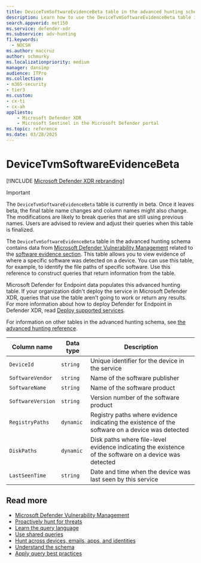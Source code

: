 ```yaml
---
title: DeviceTvmSoftwareEvidenceBeta table in the advanced hunting schema
description: Learn how to use the DeviceTvmSoftwareEvidenceBeta table in the advanced hunting schema.
search.appverid: met150
ms.service: defender-xdr
ms.subservice: adv-hunting
f1.keywords: 
  - NOCSH
ms.author: maccruz
author: schmurky
ms.localizationpriority: medium
manager: dansimp
audience: ITPro
ms.collection: 
- m365-security
- tier3
ms.custom:
- cx-ti
- cx-ah
appliesto:
    - Microsoft Defender XDR
    - Microsoft Sentinel in the Microsoft Defender portal
ms.topic: reference
ms.date: 03/28/2025
---
```


# DeviceTvmSoftwareEvidenceBeta

[!INCLUDE [Microsoft Defender XDR rebranding](../includes/microsoft-defender.md)]


> [!IMPORTANT]
> The `DeviceTvmSoftwareEvidenceBeta` table is currently in beta. Once it leaves beta, the final table name changes and column names might also change. The modifications are likely to break queries that are still using previous names. Users are advised to review and adjust their queries when this table is finalized. 

The `DeviceTvmSoftwareEvidenceBeta` table in the advanced hunting schema contains data from [Microsoft Defender Vulnerability Management](/windows/security/threat-protection/microsoft-defender-atp/next-gen-threat-and-vuln-mgt) related to the [software evidence section](/defender-vulnerability-management/tvm-software-inventory#software-evidence). This table allows you to view evidence of where a specific software was detected on a device. You can use this table, for example, to identify the file paths of specific software. Use this reference to construct queries that return information from the table.

Microsoft Defender for Endpoint data populates this advanced hunting table. If your organization didn't deploy the service in Microsoft Defender XDR, queries that use the table aren’t going to work or return any results. For more information about how to deploy Defender for Endpoint in Defender XDR, read [Deploy supported services](deploy-supported-services.md).


For information on other tables in the advanced hunting schema, see [the advanced hunting reference](advanced-hunting-schema-tables.md).

| Column name | Data type | Description |
|-------------|-----------|-------------|
| `DeviceId` | `string` | Unique identifier for the device in the service |
| `SoftwareVendor` | `string` | Name of the software publisher |
| `SoftwareName` | `string` | Name of the software product |
| `SoftwareVersion` | `string` | Version number of the software product |
| `RegistryPaths` | `dynamic` | Registry paths where evidence indicating the existence of the software on a device was detected |
| `DiskPaths` | `dynamic` | Disk paths where file-level evidence indicating the existence of the software on a device was detected |
| `LastSeenTime` | `string` | Date and time when the device was last seen by this service |

## Read more

- [Microsoft Defender Vulnerability Management](/windows/security/threat-protection/microsoft-defender-atp/next-gen-threat-and-vuln-mgt)
- [Proactively hunt for threats](advanced-hunting-overview.md)
- [Learn the query language](advanced-hunting-query-language.md)
- [Use shared queries](advanced-hunting-shared-queries.md)
- [Hunt across devices, emails, apps, and identities](advanced-hunting-query-emails-devices.md)
- [Understand the schema](advanced-hunting-schema-tables.md)
- [Apply query best practices](advanced-hunting-best-practices.md)

